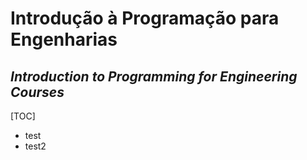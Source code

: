 # Introdução à Programação para Engenharias
## _Introduction to Programming for Engineering Courses_

[TOC]
- test
- test2
